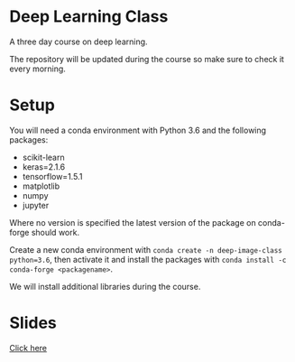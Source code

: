# Deep Learning Class

A three day course on deep learning.

The repository will be updated during the course so make sure to check it
every morning.

# Setup

You will need a conda environment with Python 3.6 and the following packages:
* scikit-learn
* keras=2.1.6
* tensorflow=1.5.1
* matplotlib
* numpy
* jupyter

Where no version is specified the latest version of the package on conda-forge
should work.

Create a new conda environment with `conda create -n deep-image-class python=3.6`,
then activate it and install the packages with `conda install -c conda-forge <packagename>`.

We will install additional libraries during the course.


# Slides

[Click here](https://rawgit.com/wildtreetech/deep-image-class/master/index.html?p=slides.md#1)

